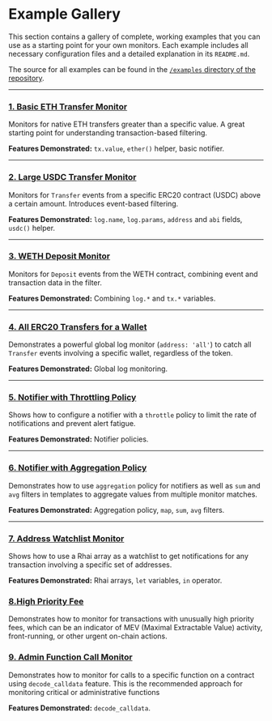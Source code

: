 # Example Gallery

This section contains a gallery of complete, working examples that you can use as a starting point for your own monitors. Each example includes all necessary configuration files and a detailed explanation in its `README.md`.

The source for all examples can be found in the [`/examples` directory of the repository](https://github.com/isSerge/argus-rs/tree/main/examples).

---

### [1. Basic ETH Transfer Monitor](https://github.com/isSerge/argus-rs/tree/main/examples/1_basic_eth_transfer/README.md)

Monitors for native ETH transfers greater than a specific value. A great starting point for understanding transaction-based filtering.

**Features Demonstrated:** `tx.value`, `ether()` helper, basic notifier.

---

### [2. Large USDC Transfer Monitor](https://github.com/isSerge/argus-rs/tree/main/examples/2_large_usdc_transfer/README.md)

Monitors for `Transfer` events from a specific ERC20 contract (USDC) above a certain amount. Introduces event-based filtering.

**Features Demonstrated:** `log.name`, `log.params`, `address` and `abi` fields, `usdc()` helper.

---

### [3. WETH Deposit Monitor](https://github.com/isSerge/argus-rs/tree/main/examples/3_weth_deposit/README.md)

Monitors for `Deposit` events from the WETH contract, combining event and transaction data in the filter.

**Features Demonstrated:** Combining `log.*` and `tx.*` variables.

---

### [4. All ERC20 Transfers for a Wallet](https://github.com/isSerge/argus-rs/tree/main/examples/4_all_erc20_transfers_for_eoa/README.md)

Demonstrates a powerful global log monitor (`address: 'all'`) to catch all `Transfer` events involving a specific wallet, regardless of the token.

**Features Demonstrated:** Global log monitoring.

---

### [5. Notifier with Throttling Policy](https://github.com/isSerge/argus-rs/tree/main/examples/5_notifier_with_throttle_policy/README.md)

Shows how to configure a notifier with a `throttle` policy to limit the rate of notifications and prevent alert fatigue.

**Features Demonstrated:** Notifier policies.

---

### [6. Notifier with Aggregation Policy](https://github.com/isSerge/argus-rs/tree/main/examples/6_notifier_with_aggregation_policy/README.md)

Demonstrates how to use `aggregation` policy for notifiers as well as `sum` and `avg` filters in templates to aggregate values from multiple monitor matches.

**Features Demonstrated:** Aggregation policy, `map`, `sum`, `avg` filters.

---

### [7. Address Watchlist Monitor](https://github.com/isSerge/argus-rs/tree/main/examples/7_address_watchlist_monitor/README.md)

Shows how to use a Rhai array as a watchlist to get notifications for any transaction involving a specific set of addresses.

**Features Demonstrated:** Rhai arrays, `let` variables, `in` operator.

### [8.High Priority Fee](https://github.com/isSerge/argus-rs/tree/main/examples/8_high_priority_fee/README.md)

Demonstrates how to monitor for transactions with unusually high priority fees, which can be an indicator of MEV (Maximal Extractable Value) activity, front-running, or other urgent on-chain actions.

### [9. Admin Function Call Monitor](https://github.com/isSerge/argus-rs/tree/main/examples/9_admin_function_call/README.md)

Demonstrates how to monitor for calls to a specific function on a contract using `decode_calldata` feature. This is the recommended approach for monitoring critical or administrative functions

**Features Demonstrated:** `decode_calldata`.

